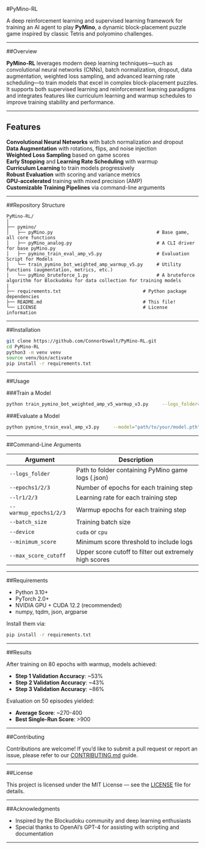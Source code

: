 #PyMino-RL

A deep reinforcement learning and supervised learning framework for training an AI agent to play **PyMino**, a dynamic block-placement puzzle game inspired by classic Tetris and polyomino challenges.

---

##Overview

**PyMino-RL** leverages modern deep learning techniques—such as convolutional neural networks (CNNs), batch normalization, dropout, data augmentation, weighted loss sampling, and advanced learning rate scheduling—to train models that excel in complex block-placement puzzles. It supports both supervised learning and reinforcement learning paradigms and integrates features like curriculum learning and warmup schedules to improve training stability and performance.

---

## Features

**Convolutional Neural Networks** with batch normalization and dropout  
**Data Augmentation** with rotations, flips, and noise injection  
**Weighted Loss Sampling** based on game scores  
**Early Stopping** and **Learning Rate Scheduling** with warmup  
**Curriculum Learning** to train models progressively  
**Robust Evaluation** with scoring and variance metrics  
**GPU-accelerated** training with mixed precision (AMP)  
**Customizable Training Pipelines** via command-line arguments  

---

##Repository Structure

```
PyMino-RL/
│
├── pymino/
│   ├── pyMino.py                                      # Base game, all core functions
│   ├── pyMino_analog.py                               # A CLI driver for base pyMino.py
│   ├── pymino_train_eval_amp_v5.py                    # Evaluation Script for Models
│   └── train_pymino_bot_weighted_amp_warmup_v5.py     # Utility functions (augmentation, metrics, etc.)
│   └── pyMino_bruteforce_1.py                         # A bruteforce algorithm for Blockudoku for data collection for training models
|
├── requirements.txt                              # Python package dependencies
├── README.md                                     # This file!
└── LICENSE                                       # License information
```

---

##Installation

```bash
git clone https://github.com/ConnorOswalt/PyMino-RL.git
cd PyMino-RL
python3 -m venv venv
source venv/bin/activate
pip install -r requirements.txt
```

---

##Usage

###Train a Model

```bash
python train_pymino_bot_weighted_amp_v5_warmup_v3.py     --logs_folder="/path/to/logs"     --epochs1=80 --lr1=1e-4 --warmup_epochs1=3     --epochs2=80 --lr2=1.5e-4 --warmup_epochs2=3     --epochs3=80 --lr3=1e-4 --warmup_epochs3=3     --batch_size=512     --device="cuda"     --minimum_score=500     --max_score_cutoff=0
```

###Evaluate a Model

```bash
python pymino_train_eval_amp_v3.py     --model="path/to/your/model.pth"
```

---

##Command-Line Arguments

| Argument | Description |
|----------|-------------|
| `--logs_folder` | Path to folder containing PyMino game logs (.json) |
| `--epochs1/2/3` | Number of epochs for each training step |
| `--lr1/2/3` | Learning rate for each training step |
| `--warmup_epochs1/2/3` | Warmup epochs for each training step |
| `--batch_size` | Training batch size |
| `--device` | `cuda` or `cpu` |
| `--minimum_score` | Minimum score threshold to include logs |
| `--max_score_cutoff` | Upper score cutoff to filter out extremely high scores |

---

##Requirements

- Python 3.10+
- PyTorch 2.0+
- NVIDIA GPU + CUDA 12.2 (recommended)
- numpy, tqdm, json, argparse

Install them via:

```bash
pip install -r requirements.txt
```

---

##Results

After training on 80 epochs with warmup, models achieved:
- **Step 1 Validation Accuracy**: ~53%
- **Step 2 Validation Accuracy**: ~43%
- **Step 3 Validation Accuracy**: ~86%

Evaluation on 50 episodes yielded:
- **Average Score**: ~270-400
- **Best Single-Run Score**: >900

---

##Contributing

Contributions are welcome! If you’d like to submit a pull request or report an issue, please refer to our [CONTRIBUTING.md](CONTRIBUTING.md) guide.

---

##License

This project is licensed under the MIT License — see the [LICENSE](LICENSE) file for details.

---

##Acknowledgments

- Inspired by the Blockudoku community and deep learning enthusiasts
- Special thanks to OpenAI’s GPT-4 for assisting with scripting and documentation

---
